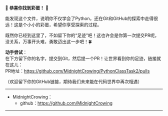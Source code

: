 🎉 **恭喜你找到彩蛋！** 🎉

能发现这个文件，说明你不仅学会了Python，还在Git和GitHub的探索中走得很远！这是个小小的彩蛋，希望你享受探索的过程。

既然你已经到这里了，不如留下你的“足迹”吧！这也许会是你第一次提交PR呢，没关系，万事开头难，勇敢迈出这一步吧！🍀

**动手尝试**：  
在下方留下你的名字，提交到Git，然后提一个PR！让世界看到你的足迹，链接就在这儿：  
PR地址：https://github.com/MidnightCrowing/PythonClassTask2/pulls

（欢迎留下你的GitHub链接，期待我们未来能在代码世界中再次相遇）

---

- MidnightCrowing：
    - github：https://github.com/MidnightCrowing

---
